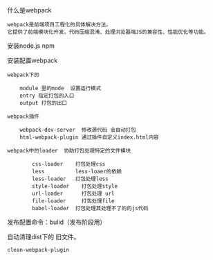 什么是webpack
                
    webpack是前端项目工程化的具体解决方法。 
    它提供了前端模块化开发，代码压缩混淆、处理浏览器端JS的兼容性、性能优化等功能。

安装node.js npm

安装配置webpack

    webpack下的 

        module 里的mode  设置运行模式
        entry 指定打包的入口
        output 打包的出口
    
    webpack插件

        webpack-dev-server  修改源代码 会自动打包
        html-webpack-plugin 通过插件自定义index.html内容
                
    webpack中的loader  协助打包处理特定的文件模块

            css-loader    打包处理css
            less          less-loaer的依赖
            less-loader   打包处理less
            style-loader    打包处理style
            url-loader      打包处理 url
            file-loader     打包处理file
            babel-loader  打包处理其处理不了的的js代码
 
        
发布配置命令：bulid（发布阶段用）

自动清理dist下的 旧文件。 

    clean-webpack-plugin
    


    

    
        
        


                    


